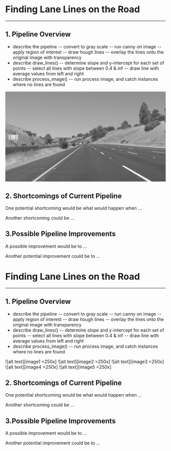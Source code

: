 # **Finding Lane Lines on the Road** 
---

## 1. Pipeline Overview

- describe the pipeline
-- convert to gray scale
-- run canny on image
-- apply region of interest
-- draw hough lines
-- overlay the lines onto the original image with transparency
- describe draw_lines()
-- determine slope and y-intercept for each set of points
-- select all lines with slope between 0.4 & inf
-- draw line with average values from left and right
- describe process_image()
-- run process image, and catch instances where no lines are found



![alt text][image1]


## 2. Shortcomings of Current Pipeline


One potential shortcoming would be what would happen when ... 

Another shortcoming could be ...




## 3.Possible Pipeline Improvements

A possible improvement would be to ...

Another potential improvement could be to ...



[//]: # (Image References)

[image1]: ./examples/grayscale.jpg "Grayscale"
[image2]: ./examples/canny.jpg     "Canny"
[image3]: ./examples/roi.jpg       "Region of Interest"
[image4]: ./examples/houghline.jpg "Houghs Lines"
[image5]: ./examples/weighted.jpg  "Weighted Image"
# **Finding Lane Lines on the Road** 
---

## 1. Pipeline Overview

- describe the pipeline
-- convert to gray scale
-- run canny on image
-- apply region of interest
-- draw hough lines
-- overlay the lines onto the original image with transparency
- describe draw_lines()
-- determine slope and y-intercept for each set of points
-- select all lines with slope between 0.4 & inf
-- draw line with average values from left and right
- describe process_image()
-- run process image, and catch instances where no lines are found



![alt text][image1 =250x]
![alt text][image2 =250x]
![alt text][image3 =250x]
![alt text][image4 =250x]
![alt text][image5 =250x]


## 2. Shortcomings of Current Pipeline


One potential shortcoming would be what would happen when ... 

Another shortcoming could be ...




## 3.Possible Pipeline Improvements

A possible improvement would be to ...

Another potential improvement could be to ...



[//]: # (Image References)

[image1]: ./examples/grayscale.jpg "Grayscale"
[image2]: ./examples/canny.jpg     "Canny"
[image3]: ./examples/roi.jpg       "Region of Interest"
[image4]: ./examples/houghline.jpg "Houghs Lines"
[image5]: ./examples/weighted.jpg  "Weighted Image"
